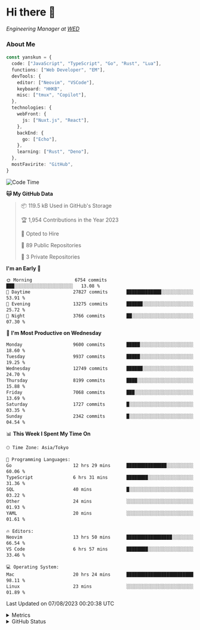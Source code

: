 # Hi there&nbsp;:wave:

<!-- ![Alt text](https://spotify-recently-played-readme.vercel.app/api?user=31kynbuubkiu3r4qh4hjuaglhfay) -->

_Engineering Manager at [WED](https://github.com/wedinc)_

### About Me

```ts
const yanskun = {
  code: ["JavaScript", "TypeScript", "Go", "Rust", "Lua"],
  functions: ["Web Developer", "EM"],
  devTools: {
    editor: ["Neovim", "VSCode"],
    keyboard: "HHKB",
    misc: ["tmux", "Copilot"],
  },
  technologies: {
    webFront: {
      js: ["Nuxt.js", "React"],
    },
    backEnd: {
      go: ["Echo"],
    },
    learning: ["Rust", "Deno"],
  },
  mostFavirite: "GitHub",
}
```

<!--START_SECTION:waka-->
![Code Time](http://img.shields.io/badge/Code%20Time-418%20hrs%2053%20mins-blue)

**🐱 My GitHub Data** 

> 📦 119.5 kB Used in GitHub's Storage 
 > 
> 🏆 1,954 Contributions in the Year 2023
 > 
> 💼 Opted to Hire
 > 
> 📜 89 Public Repositories 
 > 
> 🔑 3 Private Repositories 
 > 
**I'm an Early 🐤** 

```text
🌞 Morning                6754 commits        ███░░░░░░░░░░░░░░░░░░░░░░   13.08 % 
🌆 Daytime                27827 commits       █████████████░░░░░░░░░░░░   53.91 % 
🌃 Evening                13275 commits       ██████░░░░░░░░░░░░░░░░░░░   25.72 % 
🌙 Night                  3766 commits        ██░░░░░░░░░░░░░░░░░░░░░░░   07.30 % 
```
📅 **I'm Most Productive on Wednesday** 

```text
Monday                   9600 commits        █████░░░░░░░░░░░░░░░░░░░░   18.60 % 
Tuesday                  9937 commits        █████░░░░░░░░░░░░░░░░░░░░   19.25 % 
Wednesday                12749 commits       ██████░░░░░░░░░░░░░░░░░░░   24.70 % 
Thursday                 8199 commits        ████░░░░░░░░░░░░░░░░░░░░░   15.88 % 
Friday                   7068 commits        ███░░░░░░░░░░░░░░░░░░░░░░   13.69 % 
Saturday                 1727 commits        █░░░░░░░░░░░░░░░░░░░░░░░░   03.35 % 
Sunday                   2342 commits        █░░░░░░░░░░░░░░░░░░░░░░░░   04.54 % 
```


📊 **This Week I Spent My Time On** 

```text
🕑︎ Time Zone: Asia/Tokyo

💬 Programming Languages: 
Go                       12 hrs 29 mins      ███████████████░░░░░░░░░░   60.06 % 
TypeScript               6 hrs 31 mins       ████████░░░░░░░░░░░░░░░░░   31.36 % 
SQL                      40 mins             █░░░░░░░░░░░░░░░░░░░░░░░░   03.22 % 
Other                    24 mins             ░░░░░░░░░░░░░░░░░░░░░░░░░   01.93 % 
YAML                     20 mins             ░░░░░░░░░░░░░░░░░░░░░░░░░   01.61 % 

🔥 Editors: 
Neovim                   13 hrs 50 mins      █████████████████░░░░░░░░   66.54 % 
VS Code                  6 hrs 57 mins       ████████░░░░░░░░░░░░░░░░░   33.46 % 

💻 Operating System: 
Mac                      20 hrs 24 mins      █████████████████████████   98.11 % 
Linux                    23 mins             ░░░░░░░░░░░░░░░░░░░░░░░░░   01.89 % 
```


 Last Updated on 07/08/2023 00:20:38 UTC
<!--END_SECTION:waka-->

<details>
  <summary>Metrics</summary>
  <img src="https://github.com/yanskun/yanskun/blob/main/github-metrics.svg" alt="Metrics">
</details>

<details>
  <summary>GitHub Status</summary>
  <picture>
    <source media="(prefers-color-scheme: dark)" srcset="https://raw.githubusercontent.com/yanskun/yanskun/master/profile-summary-card-output/nord_dark/0-profile-details.svg">
   <img src="https://raw.githubusercontent.com/yanskun/yanskun/master/profile-summary-card-output/default/0-profile-details.svg">
  </picture>
  <br>
  <picture>
    <source media="(prefers-color-scheme: dark)" srcset="https://raw.githubusercontent.com/yanskun/yanskun/master/profile-summary-card-output/nord_dark/1-repos-per-language.svg">
   <img src="https://raw.githubusercontent.com/yanskun/yanskun/master/profile-summary-card-output/default/1-repos-per-language.svg">
  </picture>
  <picture>
    <source media="(prefers-color-scheme: dark)" srcset="https://raw.githubusercontent.com/yanskun/yanskun/master/profile-summary-card-output/nord_dark/2-most-commit-language.svg">
   <img src="https://raw.githubusercontent.com/yanskun/yanskun/master/profile-summary-card-output/default/2-most-commit-language.svg">
  </picture>
  <br>
  <picture>
    <source media="(prefers-color-scheme: dark)" srcset="https://raw.githubusercontent.com/yanskun/yanskun/master/profile-summary-card-output/nord_dark/3-stats.svg">
   <img src="https://raw.githubusercontent.com/yanskun/yanskun/master/profile-summary-card-output/default/3-stats.svg">
  </picture>
  <picture>
    <source media="(prefers-color-scheme: dark)" srcset="https://raw.githubusercontent.com/yanskun/yanskun/master/profile-summary-card-output/nord_dark/4-productive-time.svg">
   <img src="https://raw.githubusercontent.com/yanskun/yanskun/master/profile-summary-card-output/default/4-productive-time.svg">
  </picture>
</details>

